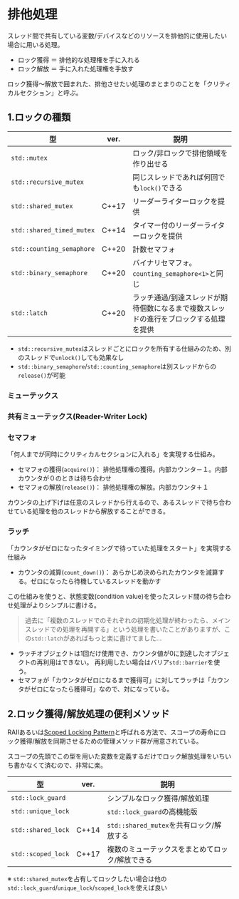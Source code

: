 # 排他処理

スレッド間で共有している変数/デバイスなどのリソースを排他的に使用したい場合に用いる処理。

* ロック獲得 ＝ 排他的な処理権を手に入れる
* ロック解放 ＝ 手に入れた処理権を手放す

ロック獲得～解放で囲まれた、排他させたい処理のまとまりのことを「クリティカルセクション」と呼ぶ。

## 1.ロックの種類

|型|ver.|説明|
|---|---|---|
|`std::mutex`||ロック/非ロックで排他領域を作り出せる|
|`std::recursive_mutex`||同じスレッドであれば何回でも`lock()`できる|
|`std::shared_mutex`|C++17|リーダーライターロックを提供|
|`std::shared_timed_mutex`|C++14|タイマー付のリーダーライターロックを提供|
|`std::counting_semaphore`|C++20|計数セマフォ|
|`std::binary_semaphore`|C++20|バイナリセマフォ。`counting_semaphore<1>`と同じ|
|`std::latch`|C++20|ラッチ通過/到達スレッドが期待個数になるまで複数スレッドの進行をブロックする処理を提供|

* `std::recursive_mutex`はスレッドごとにロックを所有する仕組みのため、別のスレッドで`unlock()`しても効果なし
* `std::binary_semaphore`/`std::counting_semaphore`は別スレッドからの`release()`が可能

### ミューテックス

### 共有ミューテックス(Reader-Writer Lock)

### セマフォ

「何人までが同時にクリティカルセクションに入れる」を実現する仕組み。

* セマフォの獲得(`acquire()`)： 排他処理権の獲得。内部カウンタ－１。内部カウンタが０のときは待ち合わせ
* セマフォの解放(`release()`)： 排他処理権の解放。内部カウンタ＋１

カウンタの上げ下げは任意のスレッドから行えるので、あるスレッドで待ち合わせている処理を他のスレッドから解放することができる。

### ラッチ

「カウンタがゼロになったタイミングで待っていた処理をスタート」を実現する仕組み

* カウンタの減算(`count_down()`)： あらかじめ決められたカウンタを減算する。ゼロになったら待機しているスレッドを動かす

この仕組みを使うと、状態変数(condition value)を使ったスレッド間の待ち合わせ処理がよりシンプルに書ける。

> 過去に「複数のスレッドでのそれぞれの初期化処理が終わったら、メインスレッドでの処理を再開する」という処理を書いたことがありますが、この`std::latch`があればもっと楽に書けてました…

* ラッチオブジェクトは1回だけ使用でき、カウンタ値が0に到達したオブジェクトの再利用はできない。 再利用したい場合はバリア`std::barrier`を使う。
* セマフォが「カウンタがゼロになるまで獲得可」に対してラッチは「カウンタがゼロになったら獲得可」なので、対になっている。

## 2.ロック獲得/解放処理の便利メソッド

RAIIあるいは[Scoped Locking Pattern](https://www.dre.vanderbilt.edu/~schmidt/PDF/ScopedLocking.pdf)と呼ばれる方法で、スコープの寿命にロック獲得/解放を同期させるための管理メソッド群が用意されている。

スコープの先頭でこの型を用いた変数を定義するだけでロック解放処理をいちいち書かなくて済むので、非常に楽。

|型|ver.|説明|
|---|---|---|
|`std::lock_guard`||シンプルなロック獲得/解放処理|
|`std::unique_lock`||`std::lock_guard`の高機能版|
|`std::shared_lock`|C++14|`std::shared_mutex`を共有ロック/解放する|
|`std::scoped_lock`|C++17|複数のミューテックスをまとめてロック/解放できる|

※ `std::shared_mutex`を占有してロックしたい場合は他の`std::lock_guard`/`unique_lock`/`scoped_lock`を使えば良い
